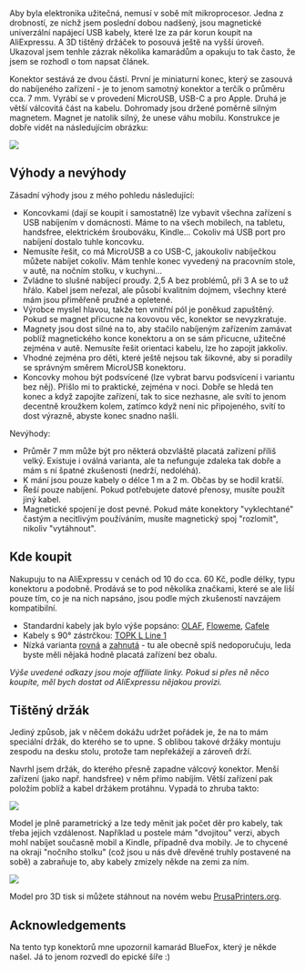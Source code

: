 <!-- dcterms:title = Univerzální magnetické napájecí USB kabely s držákem -->
<!-- dcterms:abstract = Aby byla elektronika užitečná, nemusí v sobě mít mikroprocesor. Jedna z drobností, ze nichž jsem poslední dobou nadšený, jsou magnetické univerzální napájecí USB kabely, které lze za pár korun koupit na AliExpressu. A 3D tištěný držáček to posouvá ještě na vyšší úroveň. -->
<!-- x4w:category = Bastlení -->
<!-- x4w:category = 3D tisk -->
<!-- x4w:category = Recenze -->
<!-- dcterms:creator = Michal Altair Valášek -->
<!-- dcterms:date = 2019-05-11 -->
<!-- x4w:coverUrl = /cover-pictures/20190511-magneticke-kabely.jpg -->
<!-- x4w:pictureUrl = /perex-pictures/20190511-magneticke-kabely.jpg -->
<!-- x4w:pictureWidth = 150 -->
<!-- x4w:pictureHeight = 150 -->

Aby byla elektronika užitečná, nemusí v sobě mít mikroprocesor. Jedna z drobností, ze nichž jsem poslední dobou nadšený, jsou magnetické univerzální napájecí USB kabely, které lze za pár korun koupit na AliExpressu. A 3D tištěný držáček to posouvá ještě na vyšší úroveň. Ukazoval jsem tenhle zázrak několika kamarádům a opakuju to tak často, že jsem se rozhodl o tom napsat článek.

Konektor sestává ze dvou částí. První je miniaturní konec, který se zasouvá do nabíjeného zařízení - je to jenom samotný konektor a terčík o průměru cca. 7 mm. Vyrábí se v provedení MicroUSB, USB-C a pro Apple. Druhá je větší válcovitá část na kabelu. Dohromady jsou držené poměrně silným magnetem. Magnet je natolik silný, že unese váhu mobilu. Konstrukce je dobře vidět na následujícím obrázku:

![](https://www.cdn.altairis.cz/Blog/2019/20190511-magneticke-kabely-1.jpg)

## Výhody a nevýhody

Zásadní výhody jsou z mého pohledu následující:

* Koncovkami (dají se koupit i samostatně) lze vybavit všechna zařízení s USB nabíjením v domácnosti. Máme to na všech mobilech, na tabletu, handsfree, elektrickém šroubováku, Kindle... Cokoliv má USB port pro nabíjení dostalo tuhle koncovku.
* Nemusíte řešit, co má MicroUSB a co USB-C, jakoukoliv nabíječkou můžete nabíjet cokoliv. Mám tenhle konec vyvedený na pracovním stole, v autě, na nočním stolku, v kuchyni...
* Zvládne to slušné nabíjecí proudy. 2,5 A bez problémů, při 3 A se to už hřálo. Kabel jsem neřezal, ale působí kvalitním dojmem, všechny které mám jsou přiměřeně pružné a opletené.
* Výrobce myslel hlavou, takže ten vnitřní pól je poněkud zapuštěný. Pokud se magnet přicucne na kovovou věc, konektor se nevyzkratuje.
* Magnety jsou dost silné na to, aby stačilo nabíjeným zařízením zamávat poblíž magnetického konce konektoru a on se sám přicucne, užitečné zejména v autě. Nemusíte řešit orientaci kabelu, lze ho zapojit jakkoliv.
* Vhodné zejména pro děti, které ještě nejsou tak šikovné, aby si poradily se správným směrem MicroUSB konektoru.
* Koncovky mohou být podsvícené (lze vybrat barvu podsvícení i variantu bez něj). Přišlo mi to praktické, zejména v noci. Dobře se hledá ten konec a když zapojíte zařízení, tak to sice nezhasne, ale svítí to jenom decentně kroužkem kolem, zatímco když není nic připojeného, svítí to dost výrazně, abyste konec snadno našli.

Nevýhody:

* Průměr 7 mm může být pro některá obzvláště placatá zařízení příliš velký. Existuje i oválná varianta, ale ta nefunguje zdaleka tak dobře a mám s ní špatné zkušenosti (nedrží, nedoléhá).
* K mání jsou pouze kabely o délce 1 m a 2 m. Občas by se hodil kratší.
* Řeší pouze nabíjení. Pokud potřebujete datové přenosy, musíte použít jiný kabel.
* Magnetické spojení je dost pevné. Pokud máte konektory "vyklechtané" častým a necitlivým používáním, musíte magnetický spoj "rozlomit", nikoliv "vytáhnout".

## Kde koupit

Nakupuju to na AliExpressu v cenách od 10 do cca. 60 Kč, podle délky, typu konektoru a podobně. Prodává se to pod několika značkami, které se ale liší pouze tím, co je na nich napsáno, jsou podle mých zkušeností navzájem kompatibilní.

* Standardní kabely jak bylo výše popsáno: [OLAF](https://s.click.aliexpress.com/e/c38ZDCW4), [Floweme](https://s.click.aliexpress.com/e/bbWgIkey), [Cafele](https://s.click.aliexpress.com/e/b4OoBWWM)
* Kabely s 90° zástrčkou: [TOPK L Line 1](https://s.click.aliexpress.com/e/CYlDLOu)
* Nízká varianta [rovná](http://s.click.aliexpress.com/e/bP8gaka4) a [zahnutá](http://s.click.aliexpress.com/e/bh6VcSyg) - tu ale obecně spíš nedoporučuju, leda byste měli nějaká hodně placatá zařízení bez obalu.

_Výše uvedené odkazy jsou moje affiliate linky. Pokud si přes ně něco koupíte, měl bych dostat od AliExpressu nějakou provizi._

## Tištěný držák

Jediný způsob, jak v něčem dokážu udržet pořádek je, že na to mám speciální držák, do kterého se to upne. S oblibou takové držáky montuju zespodu na desku stolu, protože tam nepřekážejí a zároveň drží.

Navrhl jsem držák, do kterého přesně zapadne válcový konektor. Menší zařízení (jako např. handsfree) v něm přímo nabíjím. Větší zařízení pak položím poblíž a kabel držákem protáhnu. Vypadá to zhruba takto:

![](https://www.cdn.altairis.cz/Blog/2019/20190511-magneticke-kabely-2.jpg)

Model je plně parametrický a lze tedy měnit jak počet děr pro kabely, tak třeba jejich vzdálenost. Například u postele mám "dvojitou" verzi, abych mohl nabíjet současně mobil a Kindle, případně dva mobily. Je to chycené na okraji "nočního stolku" (což jsou u nás dvě dřevěné truhly postavené na sobě) a zabraňuje to, aby kabely zmizely někde na zemi za ním.

![](https://www.cdn.altairis.cz/Blog/2019/20190511-magneticke-kabely-3.jpg)

Model pro 3D tisk si můžete stáhnout na novém webu [PrusaPrinters.org](https://www.prusaprinters.org/prints/2346-parametric-magnetic-cable-holder).

## Acknowledgements

Na tento typ konektorů mne upozornil kamarád BlueFox, který je někde našel. Já to jenom rozvedl do epické šíře :)
